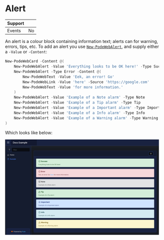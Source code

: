 # Alert

| Support | |
| ------- |-|
| Events | No |

An alert is a colour block containing information text; alerts can for warning, errors, tips, etc. To add an alert you use [`New-PodeWebAlert`](../../../Functions/Elements/New-PodeWebAlert), and supply either a `-Value` or `-Content`:

```powershell
New-PodeWebCard -Content @(
    New-PodeWebAlert -Value 'Everything looks to be OK here!' -Type Success
    New-PodeWebAlert -Type Error -Content @(
        New-PodeWebText -Value 'Eek, an error! Go'
        New-PodeWebLink -Value 'here' -Source 'https://google.com'
        New-PodeWebText -Value 'for more information.'
    )
    New-PodeWebAlert -Value 'Example of a Note alarm' -Type Note
    New-PodeWebAlert -Value 'Example of a Tip alarm' -Type Tip
    New-PodeWebAlert -Value 'Example of a Important alarm' -Type Important
    New-PodeWebAlert -Value 'Example of a Info alarm' -Type Info
    New-PodeWebAlert -Value 'Example of a Warning alarm' -Type Warning
)
```

Which looks like below:

![alarms](../../../images/alarms.png)
